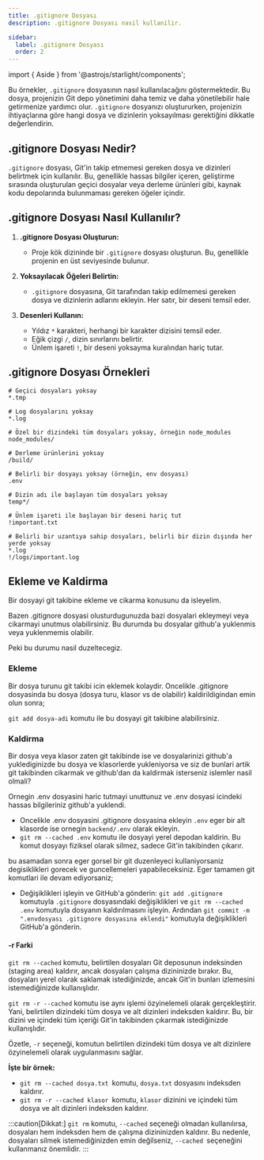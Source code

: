 ```yaml
---
title: .gitignore Dosyası
description: .gitignore Dosyası nasil kullanilir.

sidebar:
  label: .gitignore Dosyası
  order: 2
---
```

import { Aside } from '@astrojs/starlight/components';



Bu örnekler, `.gitignore` dosyasının nasıl kullanılacağını göstermektedir. Bu dosya, projenizin Git depo yönetimini daha temiz ve daha yönetilebilir hale getirmenize yardımcı olur. `.gitignore` dosyanızı oluştururken, projenizin ihtiyaçlarına göre hangi dosya ve dizinlerin yoksayılması gerektiğini dikkatle değerlendirin.

## .gitignore Dosyası Nedir?

`.gitignore` dosyası, Git'in takip etmemesi gereken dosya ve dizinleri belirtmek için kullanılır. Bu, genellikle hassas bilgiler içeren, geliştirme sırasında oluşturulan geçici dosyalar veya derleme ürünleri gibi, kaynak kodu depolarında bulunmaması gereken öğeler içindir.

## .gitignore Dosyası Nasıl Kullanılır?

1. **.gitignore Dosyası Oluşturun:**
   - Proje kök dizininde bir `.gitignore` dosyası oluşturun. Bu, genellikle projenin en üst seviyesinde bulunur.

2. **Yoksayılacak Öğeleri Belirtin:**
   - `.gitignore` dosyasına, Git tarafından takip edilmemesi gereken dosya ve dizinlerin adlarını ekleyin. Her satır, bir deseni temsil eder.

3. **Desenleri Kullanın:**
   - Yıldız `*` karakteri, herhangi bir karakter dizisini temsil eder.
   - Eğik çizgi `/`, dizin sınırlarını belirtir.
   - Ünlem işareti `!`, bir deseni yoksayma kuralından hariç tutar.

## .gitignore Dosyası Örnekleri

```plaintext
# Geçici dosyaları yoksay
*.tmp

# Log dosyalarını yoksay
*.log

# Özel bir dizindeki tüm dosyaları yoksay, örneğin node_modules
node_modules/

# Derleme ürünlerini yoksay
/build/

# Belirli bir dosyayı yoksay (örneğin, env dosyası)
.env

# Dizin adı ile başlayan tüm dosyaları yoksay
temp*/

# Ünlem işareti ile başlayan bir deseni hariç tut
!important.txt

# Belirli bir uzantıya sahip dosyaları, belirli bir dizin dışında her yerde yoksay
*.log
!/logs/important.log
```
## Ekleme ve Kaldirma

Bir dosyayi git takibine ekleme ve cikarma konusunu da isleyelim.

Bazen .gitignore dosyasi olusturdugunuzda bazi dosyalari ekleymeyi veya cikarmayi unutmus olabilirsiniz. Bu durumda bu dosyalar github'a yuklenmis veya yuklenmemis olabilir.

Peki bu durumu nasil duzeltecegiz.

### Ekleme

Bir dosya turunu git takibi icin eklemek kolaydir. Oncelikle .gitignore dosyasinda bu dosya (dosya turu, klasor vs de olabilir) kaldirildigindan emin olun sonra;

`git add dosya-adi` komutu ile bu dosyayi git takibine alabilirsiniz.

### Kaldirma

Bir dosya veya klasor zaten git takibinde ise ve dosyalarinizi github'a yuklediginizde bu dosya ve klasorlerde yukleniyorsa ve siz de bunlari artik git takibinden cikarmak ve github'dan da kaldirmak isterseniz islemler nasil olmali?

Ornegin .env dosyasini haric tutmayi unuttunuz ve .env dosyasi icindeki hassas bilgileriniz github'a yuklendi.

- Oncelikle .env dosyasini .gitignore dosyasina ekleyin `.env` eger bir alt klasorde ise ornegin `backend/.env` olarak ekleyin.
- `git rm --cached .env` komutu ile dosyayi yerel depodan kaldirin. Bu komut dosyayı fiziksel olarak silmez, sadece Git'in takibinden çıkarır.

bu asamadan sonra eger gorsel bir git duzenleyeci kullaniyorsaniz degisiklikleri gorecek ve guncellemeleri yapabileceksiniz. Eger tamamen git komutlari ile devam ediyorsaniz;

- Değişiklikleri işleyin ve GitHub'a gönderin: `git add .gitignore` komutuyla `.gitignore` dosyasındaki değişiklikleri ve `git rm --cached .env` komutuyla dosyanın kaldırılmasını işleyin. Ardından `git commit -m ".envdosyası .gitignore dosyasına eklendi"` komutuyla değişiklikleri GitHub'a gönderin.


#### -r Farki

`git rm --cached` komutu, belirtilen dosyaları Git deposunun indeksinden (staging area) kaldırır, ancak dosyaları çalışma dizininizde bırakır. Bu, dosyaları yerel olarak saklamak istediğinizde, ancak Git'in bunları izlemesini istemediğinizde kullanışlıdır.

`git rm -r --cached` komutu ise aynı işlemi özyinelemeli olarak gerçekleştirir. Yani, belirtilen dizindeki tüm dosya ve alt dizinleri indeksden kaldırır. Bu, bir dizini ve içindeki tüm içeriği Git'in takibinden çıkarmak istediğinizde kullanışlıdır.

Özetle, `-r` seçeneği, komutun belirtilen dizindeki tüm dosya ve alt dizinlere özyinelemeli olarak uygulanmasını sağlar.

**İşte bir örnek:**

- `git rm --cached dosya.txt `komutu, `dosya.txt` dosyasını indeksden kaldırır.
- `git rm -r --cached klasor `komutu, `klasor` dizinini ve içindeki tüm dosya ve alt dizinleri indeksden kaldırır.

:::caution[Dikkat:]
`git rm` komutu, `--cached` seçeneği olmadan kullanılırsa, dosyaları hem indeksden hem de çalışma dizininizden kaldırır. Bu nedenle, dosyaları silmek istemediğinizden emin değilseniz, `--cached `seçeneğini kullanmanız önemlidir.
:::

